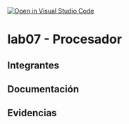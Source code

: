 [![Open in Visual Studio Code](https://classroom.github.com/assets/open-in-vscode-2e0aaae1b6195c2367325f4f02e2d04e9abb55f0b24a779b69b11b9e10269abc.svg)](https://classroom.github.com/online_ide?assignment_repo_id=19642134&assignment_repo_type=AssignmentRepo)
# lab07 - Procesador

## Integrantes


## Documentación


## Evidencias